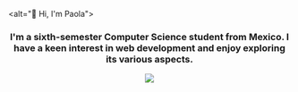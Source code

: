 <alt="👋 Hi, I'm Paola">

<h3 align="center">I'm a sixth-semester Computer Science student from Mexico. I have a keen interest in web development and enjoy exploring its various aspects.</h3>


<p align="center">
    <img src="https://skillicons.dev/icons?i=javascript,python,cplusplus,github,docker,figma,html,css,java,js,mysql,nodejs,postman,py,react,npm,selenium,spring," />
</p>

<!--
**PaolaFelix/PaolaFelix** is a ✨ _special_ ✨ repository because its `README.md` (this file) appears on your GitHub profile.

Here are some ideas to get you started:

- 🔭 I’m currently working on ...
- 🌱 I’m currently learning ...
- 👯 I’m looking to collaborate on ...
- 🤔 I’m looking for help with ...
- 💬 Ask me about ...
- 📫 How to reach me: ...
- 😄 Pronouns: ...
- ⚡ Fun fact: ...
-->
